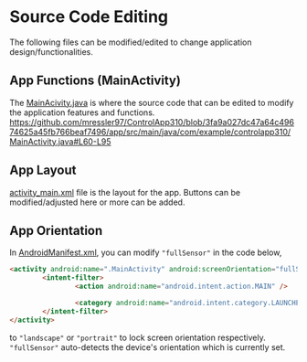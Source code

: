 # Source Code Editing
The following files can be modified/edited to change application design/functionalities.

## App Functions (MainActivity)
The [MainAcivity.java](/app/src/main/java/com/example/controlapp310/MainActivity.java/) is where the source code that can be edited to modify the application features and functions.  
https://github.com/mressler97/ControlApp310/blob/3fa9a027dc47a64c49674625a45fb766beaf7496/app/src/main/java/com/example/controlapp310/MainActivity.java#L60-L95

## App Layout
[activity_main.xml](/app/src/main/res/layout/activity_main.xml/) file is the layout for the app. Buttons can be modified/adjusted here or more can be added. 

## App Orientation
In [AndroidManifest.xml](/app/src/main/AndroidManifest.xml/), you can modify `"fullSensor"` in the code below, 

```html
<activity android:name=".MainActivity" android:screenOrientation="fullSensor">
        <intent-filter>
                <action android:name="android.intent.action.MAIN" />

                <category android:name="android.intent.category.LAUNCHER" />
        </intent-filter>
</activity>
  ```
  to `"landscape"` or `"portrait"` to lock screen orientation respectively. `"fullSensor"` auto-detects the device's orientation which is currently set.
